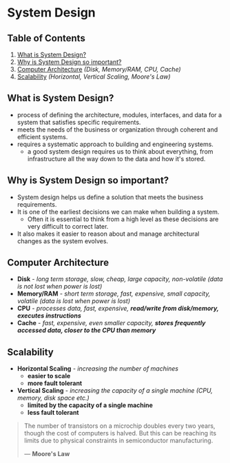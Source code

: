 # System Design

## Table of Contents

1. [What is System Design?](#what-is-system-design)
2. [Why is System Design so important?](#why-is-system-design-so-important)
3. [Computer Architecture](#computer-architecture) _(Disk, Memory/RAM, CPU, Cache)_
4. [Scalability](#scalability) _(Horizontal, Vertical Scaling, Moore's Law)_

## What is System Design?

- process of defining the architecture, modules, interfaces, and data for a system that satisfies specific requirements.
- meets the needs of the business or organization through coherent and efficient systems.
- requires a systematic approach to building and engineering systems.
  - a good system design requires us to think about everything, from infrastructure all the way down to the data and how it's stored.

## Why is System Design so important?

- System design helps us define a solution that meets the business requirements.
- It is one of the earliest decisions we can make when building a system.
  - Often it is essential to think from a high level as these decisions are very difficult to correct later.
- It also makes it easier to reason about and manage architectural changes as the system evolves.

## Computer Architecture

- **Disk** - _long term storage, slow, cheap, large capacity, non-volatile (data is not lost when power is lost)_
- **Memory/RAM** - _short term storage, fast, expensive, small capacity, volatile (data is lost when power is lost)_
- **CPU** - _processes data, fast, expensive, **read/write from disk/memory, executes instructions**_
- **Cache** - _fast, expensive, even smaller capacity, **stores frequently accessed data, closer to the CPU than memory**_

## Scalability

- **Horizontal Scaling** - _increasing the number of machines_
  - **easier to scale**
  - **more fault tolerant**
- **Vertical Scaling** - _increasing the capacity of a single machine (CPU, memory, disk space etc.)_
  - **limited by the capacity of a single machine**
  - **less fault tolerant**

> The number of transistors on a microchip doubles every two years, though the cost of computers is halved. But this can be reaching its limits due to physical constraints in semiconductor manufacturing.
>
> — **Moore's Law**
